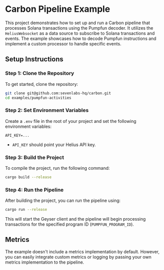 # Carbon Pipeline Example

This project demonstrates how to set up and run a Carbon pipeline that processes Solana transactions using the Pumpfun decoder. It utilizes the `HeliusWebsocket` as a data source to subscribe to Solana transactions and events. The example showcases how to decode Pumpfun instructions and implement a custom processor to handle specific events.

## Setup Instructions

### Step 1: Clone the Repository

To get started, clone the repository:

```sh
git clone git@github.com:sevenlabs-hq/carbon.git
cd examples/pumpfun-activities
```

### Step 2: Set Environment Variables

Create a `.env` file in the root of your project and set the following environment variables:

```env
API_KEY=...
```

- `API_KEY` should point your Helius API key.

### Step 3: Build the Project

To compile the project, run the following command:

```sh
cargo build --release
```

### Step 4: Run the Pipeline

After building the project, you can run the pipeline using:

```sh
cargo run --release
```

This will start the Geyser client and the pipeline will begin processing transactions for the specified program ID (`PUMPFUN_PROGRAM_ID`).

## Metrics

The example doesn't include a metrics implementation by default. However, you can easily integrate custom metrics or logging by passing your own metrics implementation to the pipeline.
